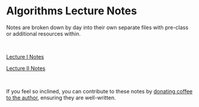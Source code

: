 # Algorithms Lecture Notes

Notes are broken down by day into their own separate files with pre-class or additional resources within.

<br>

[Lecture I Notes](Day1.md)  

[Lecture II Notes](Day2.md)  


<br>

If you feel so inclined, you can contribute to these notes by [donating coffee to the author](buymeacoff.ee/G1stPBuYU), ensuring they are well-written.  

<br>